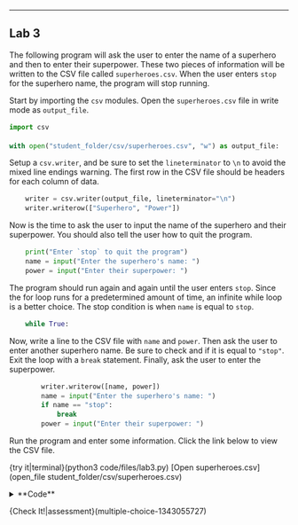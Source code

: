 ----------

## Lab 3

The following program will ask the user to enter the name of a superhero and then to enter their superpower. These two pieces of information will be written to the CSV file called `superheroes.csv`. When the user enters `stop` for the superhero name, the program will stop running.

Start by importing the `csv` modules. Open the `superheroes.csv` file in write mode as `output_file`.

```python
import csv

with open("student_folder/csv/superheroes.csv", "w") as output_file:
```

Setup a `csv.writer`, and be sure to set the `lineterminator` to `\n` to avoid the mixed line endings warning. The first row in the CSV file should be headers for each column of data.

```python
    writer = csv.writer(output_file, lineterminator="\n")
    writer.writerow(["Superhero", "Power"])
```

Now is the time to ask the user to input the name of the superhero and their superpower. You should also tell the user how to quit the program.

```python
    print("Enter `stop` to quit the program")
    name = input("Enter the superhero's name: ")
    power = input("Enter their superpower: ")
```

The program should run again and again until the user enters `stop`. Since the for loop runs for a predetermined amount of time, an infinite while loop is a better choice. The stop condition is when `name` is equal to `stop`.

```python
    while True:
```

Now, write a line to the CSV file with `name` and `power`. Then ask the user to enter another superhero name. Be sure to check and if it is equal to `"stop"`. Exit the loop with a `break` statement. Finally, ask the user to enter the superpower.

```python
        writer.writerow([name, power])
        name = input("Enter the superhero's name: ")
        if name == "stop":
            break
        power = input("Enter their superpower: ")
```

Run the program and enter some information. Click the link below to view the CSV file.

{try it|terminal}(python3 code/files/lab3.py)
[Open superheroes.csv](open_file student_folder/csv/superheroes.csv)

<details><summary>**Code**</summary><img src=".guides/images/superheroes.png" /></details>

{Check It!|assessment}(multiple-choice-1343055727)
